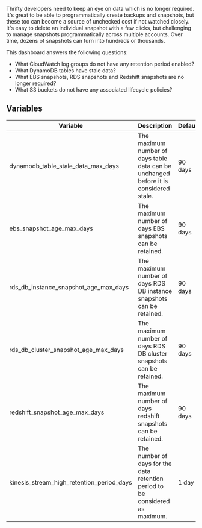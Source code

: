Thrifty developers need to keep an eye on data which is no longer required. It's great to be able to programmatically create backups and snapshots, but these too can become a source of unchecked cost if not watched closely. It's easy to delete an individual snapshot with a few clicks, but challenging to manage snapshots programmatically across multiple accounts. Over time, dozens of snapshots can turn into hundreds or thousands.

This dashboard answers the following questions:

- What CloudWatch log groups do not have any retention period enabled?
- What DynamoDB tables have stale data?
- What EBS snapshots, RDS snapshots and Redshift snapshots are no longer required? 
- What S3 buckets do not have any associated lifecycle policies?

## Variables

| Variable                                  | Description                                                                           | Default |
| ----------------------------------------- | ------------------------------------------------------------------------------------- | ------- |
| dynamodb_table_stale_data_max_days        | The maximum number of days table data can be unchanged before it is considered stale. | 90 days |
| ebs_snapshot_age_max_days                 | The maximum number of days EBS snapshots can be retained.                             | 90 days |
| rds_db_instance_snapshot_age_max_days     | The maximum number of days RDS DB instance snapshots can be retained.                 | 90 days |
| rds_db_cluster_snapshot_age_max_days      | The maximum number of days RDS DB cluster snapshots can be retained.                  | 90 days |
| redshift_snapshot_age_max_days            | The maximum number of days redshift snapshots can be retained.                        | 90 days |
| kinesis_stream_high_retention_period_days | The number of days for the data retention period to be considered as maximum.         | 1 day   |
